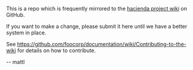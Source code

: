 This is a repo which is frequently mirrored to the [hacienda project wiki](https://github.com/foocorp/hacienda/wiki) on GitHub.

If you want to make a change, please submit it here until we have a better system in place.

See https://github.com/foocorp/documentation/wiki/Contributing-to-the-wiki for details on how to contribute.

-- mattl

